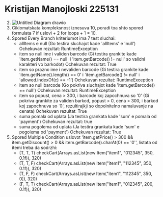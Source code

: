 # Kristijan Manojloski 225131



2. ![Untitled Diagram drawio](https://github.com/manojloskikristijan/SI_2024_lab2_225131/assets/126827297/49bfa134-6e94-40a0-a79a-4f496c0aa18e)
3. Ciklomatskata kompleksnost iznesuva 10, poradi toa shto spored formulata 7 if uslovi + 2 for loops + 1 = 10.
4. Spored Every Branch kriteriumot ima 7 test sluchai:
	- allItems е null (Go testira sluchajot kade 'allItems' e 'null')
	  Ochekuvan rezultat: RuntimeException
	- item so null ime i validen barcode (Gi testira grankite kade 'item.getName() == null' i 'item.getBarcode() != null' so validni karakteri vo barkodot)
	  Ochekuvan rezultat: True
	- item so prazno ime i nevaliden barcode (Gi testira grankite kade 'item.getName().length() == 0' i 'item.getBarcode() != null' i 'allowed.indexOf(c) == -1')
	  Ochekuvan rezultat: RuntimeException
	- item so null barcode (Go pokriva sluchajot kade 'item.getBarcode() == null')
	  Ochekuvan rezultat: RuntimeException
	- item so popust, cena > 300, i barcode koj zapochnuva so '0' (Gi pokriva grankite za validen barkod, popust > 0, cena > 300, i barkod koj zapochnuva so '0', rezultirajkji so dopolnitelno namaluvanje na cenata)
	  Ochekuvan rezultat: True
	- suma pomala od uplata (Ja testira grankata kade 'sum' e pomala od 'payment')
	  Ochekuvan rezultat: true
	- suma pogolema od uplata (Ja testira grankata kade 'sum' e pogolema od 'payment')
	  Ochekuvan rezultat: True
5. Spored Multiple Condition uslovot 'item.getPrice() > 300 && item.getDiscount() > 0 && item.getBarcode().charAt(0) == '0'', listata od itemi treba da sodrzhi:
	- (T, T, T) checkCart(Arrays.asList(new Item("item1", "012345", 350, 0.1f)), 320)
	- (T, T, F) checkCart(Arrays.asList(new Item("item1", "112345", 350, 0.1f)), 320)
	- (T, F, F) checkCart(Arrays.asList(new Item("item1", "112345", 350, 0)), 320)
	- (F, T, T) checkCart(Arrays.asList(new Item("item1", "012345", 200, 0.1f)), 320)
